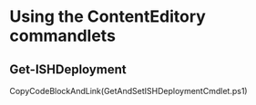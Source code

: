 # Using the ContentEditory commandlets

##  Get-ISHDeployment
CopyCodeBlockAndLink(GetAndSetISHDeploymentCmdlet.ps1)

